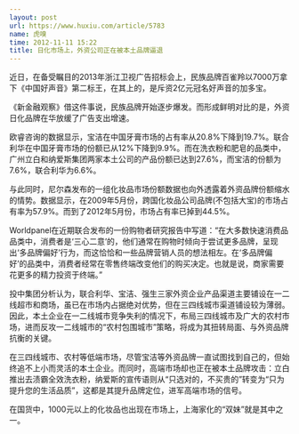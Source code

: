 ```yaml
---
layout: post
url: https://www.huxiu.com/article/5783
name: 虎嗅
time: 2012-11-11 15:22
title: 日化市场上，外资公司正在被本土品牌逼退
---
```

近日，在备受瞩目的2013年浙江卫视广告招标会上，民族品牌百雀羚以7000万拿下《中国好声音》第二标王，在其上的，是斥资2亿元冠名好声音的加多宝。

《新金融观察》借这件事说，民族品牌开始逐步爆发。而形成鲜明对比的是，外资日化品牌在华放缓了广告支出增速。

欧睿咨询的数据显示，宝洁在中国牙膏市场的占有率从20.8%下降到19.7%。联合利华在中国牙膏市场的份额已从12%下降到9.9%。而在洗衣粉和肥皂的品类中，广州立白和纳爱斯集团两家本土公司的产品份额已达到27.6%，而宝洁的份额为7.6%，联合利华为6.6%。

与此同时，尼尔森发布的一组化妆品市场份额数据也向外透露着外资品牌份额缩水的情势。数据显示，在2009年5月份，跨国化妆品公司品牌(不包括大宝)的市场占有率为57.9%。而到了2012年5月份，市场占有率已掉到44.5%。

Worldpanel在近期联合发布的一份购物者研究报告中写道：“在大多数快速消费品品类中，消费者是‘三心二意’的，他们通常在购物时倾向于尝试更多品牌，呈现出‘多品牌偏好’行为，而这恰恰和一些品牌营销人员的想法相左。在‘多品牌偏好’的品类中，消费者经常在零售终端改变他们的购买决定。也就是说，商家需要花更多的精力投资于终端。”

投中集团分析认为，联合利华、宝洁、强生三家外资企业产品渠道主要铺设在一二线超市和商场，虽已在市场内占据绝对优势，但在三四线城市渠道铺设较为薄弱。因此，本土企业在一二线城市竞争失利的情况下，布局三四线城市及广大的农村市场，进而反攻一二线城市的“农村包围城市”策略，将成为其扭转局面、与外资品牌抗衡的关键。

在三四线城市、农村等低端市场，尽管宝洁等外资品牌一直试图找到自己的，但始终追不上小而灵活的本土企业。而同时，高端市场却也正在被本土品牌攻击：立白推出去渍霸全效洗衣粉，纳爱斯的宣传语则从“只选对的，不买贵的”转变为“只为提升您的生活品质”，这都是其提升品牌定位，进军高端市场的信号。

在国货中，1000元以上的化妆品也出现在市场上，上海家化的“双妹”就是其中之一。

